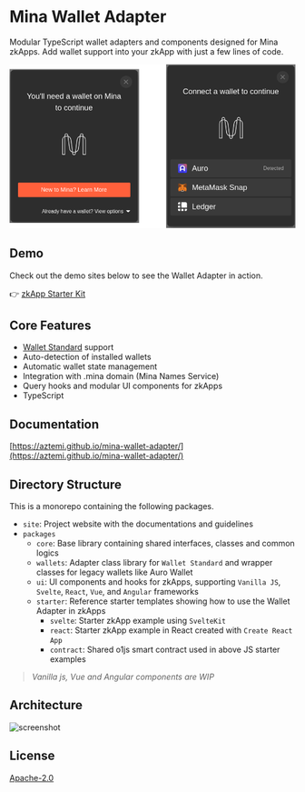 # Mina Wallet Adapter

Modular TypeScript wallet adapters and components designed for Mina zkApps. Add wallet support into your zkApp with just a few lines of code.

<img src="site/public/assets/screenshots.png" alt="screenshot" width="720">

## Demo

Check out the demo sites below to see the Wallet Adapter in action.

👉 [zkApp Starter Kit](https://aztemi.github.io/mina-wallet-adapter/)

## Core Features

- [Wallet Standard](https://github.com/wallet-standard/wallet-standard) support
- Auto-detection of installed wallets
- Automatic wallet state management
- Integration with .mina domain (Mina Names Service)
- Query hooks and modular UI components for zkApps
- TypeScript

## Documentation

[https://aztemi.github.io/mina-wallet-adapter/](https://aztemi.github.io/mina-wallet-adapter/)

## Directory Structure

This is a monorepo containing the following packages.

- `site`: Project website with the documentations and guidelines
- `packages`
  - `core`: Base library containing shared interfaces, classes and common logics
  - `wallets`: Adapter class library for `Wallet Standard` and wrapper classes for legacy wallets like Auro Wallet
  - `ui`: UI components and hooks for zkApps, supporting `Vanilla JS`, `Svelte`, `React`, `Vue`, and `Angular` frameworks
  - `starter`: Reference starter templates showing how to use the Wallet Adapter in zkApps
    - `svelte`: Starter zkApp example using `SvelteKit`
    - `react`: Starter zkApp example in React created with `Create React App`
    - `contract`: Shared o1js smart contract used in above JS starter examples

> _Vanilla js, Vue and Angular components are WIP_

## Architecture

![screenshot](site/public/assets/design.png)

## License

[Apache-2.0](./LICENSE)
